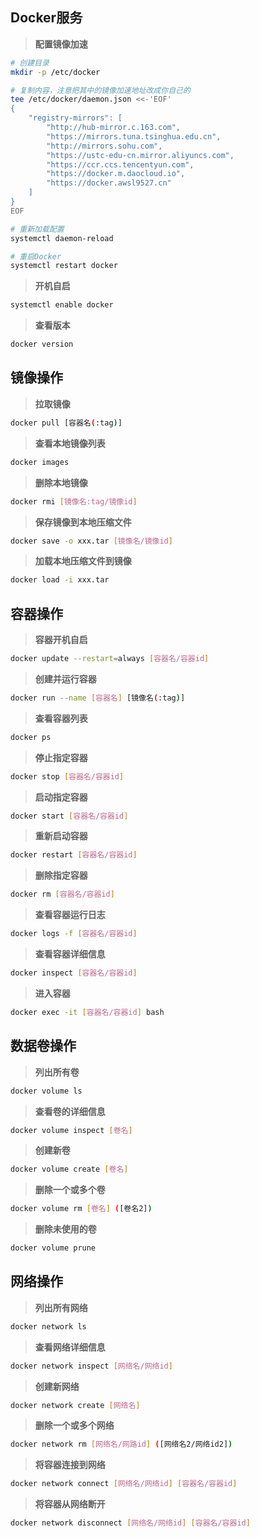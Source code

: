## Docker服务

> **配置镜像加速**
```bash
# 创建目录
mkdir -p /etc/docker

# 复制内容，注意把其中的镜像加速地址改成你自己的
tee /etc/docker/daemon.json <<-'EOF'
{
    "registry-mirrors": [
        "http://hub-mirror.c.163.com",
        "https://mirrors.tuna.tsinghua.edu.cn",
        "http://mirrors.sohu.com",
        "https://ustc-edu-cn.mirror.aliyuncs.com",
        "https://ccr.ccs.tencentyun.com",
        "https://docker.m.daocloud.io",
        "https://docker.awsl9527.cn"
    ]
}
EOF

# 重新加载配置
systemctl daemon-reload

# 重启Docker
systemctl restart docker
```

> **开机自启**
```bash
systemctl enable docker
```

> **查看版本**
```bash
docker version
```

## 镜像操作

> **拉取镜像**
```bash
docker pull [容器名(:tag)]
```

> **查看本地镜像列表**
```bash
docker images
```

> **删除本地镜像**
```bash
docker rmi [镜像名:tag/镜像id]
```

> **保存镜像到本地压缩文件**
```bash
docker save -o xxx.tar [镜像名/镜像id]
```

> **加载本地压缩文件到镜像**
```bash
docker load -i xxx.tar
```

## 容器操作

> **容器开机自启**
```bash
docker update --restart=always [容器名/容器id]
```

> **创建并运行容器**
```bash
docker run --name [容器名] [镜像名(:tag)]
```

> **查看容器列表**
```bash
docker ps
```

> **停止指定容器**
```bash
docker stop [容器名/容器id]
```

> **启动指定容器**
```bash
docker start [容器名/容器id]
```

> **重新启动容器**
```bash
docker restart [容器名/容器id]
```

> **删除指定容器**
```bash
docker rm [容器名/容器id]
```

> **查看容器运行日志**
```bash
docker logs -f [容器名/容器id]
```

> **查看容器详细信息**
```bash
docker inspect [容器名/容器id]
```

> **进入容器**
```bash
docker exec -it [容器名/容器id] bash
```

## 数据卷操作

> **列出所有卷**
```bash
docker volume ls
```

> **查看卷的详细信息**
```bash
docker volume inspect [卷名]
```

> **创建新卷**
```bash
docker volume create [卷名]
```

> **删除一个或多个卷**
```bash
docker volume rm [卷名] ([卷名2])
```

> **删除未使用的卷**
```bash
docker volume prune
```

## 网络操作

> **列出所有网络**
```bash
docker network ls
```

> **查看网络详细信息**
```bash
docker network inspect [网络名/网络id]
```

> **创建新网络**
```bash
docker network create [网络名]
```

> **删除一个或多个网络**
```bash
docker network rm [网络名/网路id] ([网络名2/网络id2])
```

> **将容器连接到网络**
```bash
docker network connect [网络名/网络id] [容器名/容器id]
```

> **将容器从网络断开**
```bash
docker network disconnect [网络名/网络id] [容器名/容器id]
```